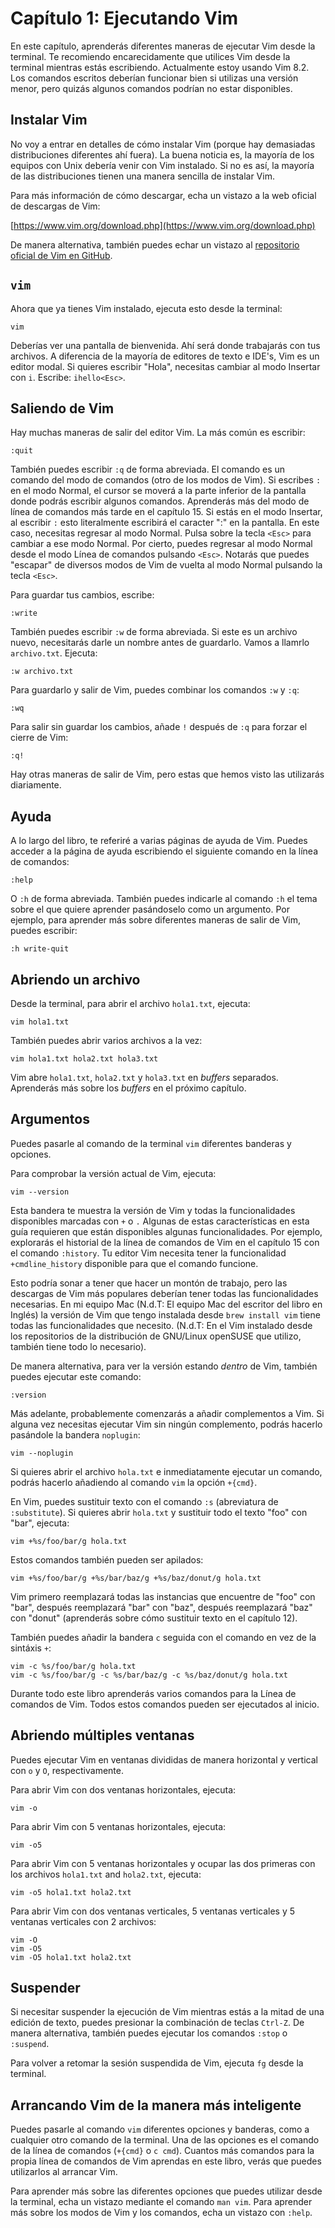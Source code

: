 # Capítulo 1: Ejecutando Vim

En este capítulo, aprenderás diferentes maneras de ejecutar Vim desde la terminal. Te recomiendo encarecidamente que utilices Vim desde la terminal mientras estás escribiendo. Actualmente estoy usando Vim 8.2. Los comandos escritos deberían funcionar bien si utilizas una versión menor, pero quizás algunos comandos podrían no estar disponibles.

## Instalar Vim

No voy a entrar en detalles de cómo instalar Vim (porque hay demasiadas distribuciones diferentes ahí fuera). La buena noticia es, la mayoría de los equipos con Unix debería venir con Vim instalado. Si no es así, la mayoría de las distribuciones tienen una manera sencilla de instalar Vim.

Para más información de cómo descargar, echa un vistazo a la web oficial de descargas de Vim:

[https://www.vim.org/download.php](https://www.vim.org/download.php)

De manera alternativa, también puedes echar un vistazo al [repositorio oficial de Vim en GitHub](https://github.com/vim/vim).

## `vim`

Ahora que ya tienes Vim instalado, ejecuta esto desde la terminal:

```
vim
```

Deberías ver una pantalla de bienvenida. Ahí será donde trabajarás con tus archivos. A diferencia de la mayoría de editores de texto e IDE's, Vim es un editor modal. Si quieres escribir "Hola", necesitas cambiar al modo Insertar con `i`. Escribe: `ihello<Esc>`.

## Saliendo de Vim

Hay muchas maneras de salir del editor Vim. La más común es escribir:

```
:quit
```

También puedes escribir `:q` de forma abreviada. El comando es un comando del modo de comandos (otro de los modos de Vim). Si escribes `:` en el modo Normal, el cursor se moverá a la parte inferior de la pantalla donde podrás escribir algunos comandos. Aprenderás más del modo de línea de comandos más tarde en el capítulo 15. Si estás en el modo Insertar, al escribir `:` esto literalmente escribirá el caracter ":" en la pantalla. En este caso, necesitas regresar al modo Normal. Pulsa sobre la tecla `<Esc>` para cambiar a ese modo Normal. Por cierto, puedes regresar al modo Normal desde el modo Línea de comandos pulsando `<Esc>`. Notarás que puedes "escapar" de diversos modos de Vim de vuelta al modo Normal pulsando la tecla `<Esc>`.

Para guardar tus cambios, escribe:

```
:write
```

También puedes escribir `:w` de forma abreviada. Si este es un archivo nuevo, necesitarás darle un nombre antes de guardarlo. Vamos a llamrlo `archivo.txt`. Ejecuta:

```
:w archivo.txt
```

Para guardarlo y salir de Vim, puedes combinar los comandos `:w` y `:q`:

```
:wq
```

Para salir sin guardar los cambios, añade `!` después de  `:q` para forzar el cierre de Vim:

```
:q!
```

Hay otras maneras de salir de Vim, pero estas que hemos visto las utilizarás diariamente.

## Ayuda

A lo largo del libro, te referiré a varias páginas de ayuda de Vim. Puedes acceder a la página de ayuda escribiendo el siguiente comando en la línea de comandos:

```
:help
```

O `:h` de forma abreviada. También puedes indicarle al comando `:h` el tema sobre el que quiere aprender pasándoselo como un argumento. Por ejemplo, para aprender más sobre diferentes maneras de salir de Vim, puedes escribir:

```
:h write-quit
```

## Abriendo un archivo

Desde la terminal, para abrir el archivo `hola1.txt`, ejecuta:

```
vim hola1.txt
```

También puedes abrir varios archivos a la vez:

```
vim hola1.txt hola2.txt hola3.txt
```

Vim abre `hola1.txt`, `hola2.txt` y `hola3.txt` en *buffers* separados. Aprenderás más sobre los *buffers* en el próximo capítulo.

## Argumentos

Puedes pasarle al comando de la terminal `vim` diferentes banderas y opciones.

Para comprobar la versión actual de Vim, ejecuta:

```
vim --version
```

Esta bandera te muestra la versión de Vim y todas la funcionalidades disponibles marcadas con `+` o `.` Algunas de estas características en esta guía requieren que están disponibles algunas funcionalidades. Por ejemplo, explorarás el historial de la línea de comandos de Vim en el capítulo 15 con el comando `:history`. Tu editor Vim necesita tener la funcionalidad `+cmdline_history` disponible para que el comando funcione.

Esto podría sonar a tener que hacer un montón de trabajo, pero las descargas de Vim más populares deberían tener todas las funcionalidades necesarias. En mi equipo Mac (N.d.T: El equipo Mac del escritor del libro en Inglés) la versión de Vim que tengo instalada desde `brew install vim` tiene todas las funcionalidades que necesito. (N.d.T: En el Vim instalado desde los repositorios de la distribución de GNU/Linux openSUSE que utilizo, también tiene todo lo necesario).

De manera alternativa, para ver la versión estando *dentro* de Vim, también puedes ejecutar este comando:

```
:version
```

Más adelante, probablemente comenzarás a añadir complementos a Vim. Si alguna vez necesitas ejecutar Vim sin ningún complemento, podrás hacerlo pasándole la bandera `noplugin`:

```
vim --noplugin
```

Si quieres abrir el archivo `hola.txt` e inmediatamente ejecutar un comando, podrás hacerlo añadiendo al comando `vim` la opción `+{cmd}`.

En Vim, puedes sustituir texto con el comando `:s` (abreviatura de `:substitute`). Si quieres abrir `hola.txt` y sustituir todo el texto "foo" con "bar", ejecuta:

```
vim +%s/foo/bar/g hola.txt
```

Estos comandos también pueden ser apilados:

```
vim +%s/foo/bar/g +%s/bar/baz/g +%s/baz/donut/g hola.txt
```

Vim primero reemplazará todas las instancias que encuentre de "foo" con "bar", después reemplazará "bar" con "baz", después reemplazará "baz" con "donut" (aprenderás sobre cómo sustituir texto en el capítulo 12).

También puedes añadir la bandera `c` seguida con el comando en vez de la sintáxis `+`:

```
vim -c %s/foo/bar/g hola.txt
vim -c %s/foo/bar/g -c %s/bar/baz/g -c %s/baz/donut/g hola.txt
```

Durante todo este libro aprenderás varios comandos para la Línea de comandos de Vim. Todos estos comandos pueden ser ejecutados al inicio.

## Abriendo múltiples ventanas

Puedes ejecutar Vim en ventanas divididas de manera horizontal y vertical con `o` y `O`, respectivamente.

Para abrir Vim con dos ventanas horizontales, ejecuta:

```
vim -o
```

Para abrir Vim con 5 ventanas horizontales, ejecuta:

```
vim -o5
```

Para abrir Vim con 5 ventanas horizontales y ocupar las dos primeras con los archivos `hola1.txt` and `hola2.txt`, ejecuta:

```
vim -o5 hola1.txt hola2.txt
```

Para abrir Vim con dos ventanas verticales, 5 ventanas verticales y 5 ventanas verticales con 2 archivos:

```
vim -O
vim -O5
vim -O5 hola1.txt hola2.txt
```

## Suspender

Si necesitar suspender la ejecución de Vim mientras estás a la mitad de una edición de texto, puedes presionar la combinación de teclas `Ctrl-Z`. De manera alternativa, también puedes ejecutar los comandos `:stop` o `:suspend`.

Para volver a retomar la sesión suspendida de Vim, ejecuta `fg` desde la terminal.

## Arrancando Vim de la manera más inteligente

Puedes pasarle al comando `vim` diferentes opciones y banderas, como a cualquier otro comando de la terminal. Una de las opciones es el comando de la línea de comandos (`+{cmd}` o `c cmd`). Cuantos más comandos para la propia línea de comandos de Vim aprendas en este libro, verás que puedes utilizarlos al arrancar Vim.

Para aprender más sobre las diferentes opciones que puedes utilizar desde la terminal, echa un vistazo mediante el comando `man vim`. Para aprender más sobre los modos de Vim y los comandos, echa un vistazo con `:help`.

